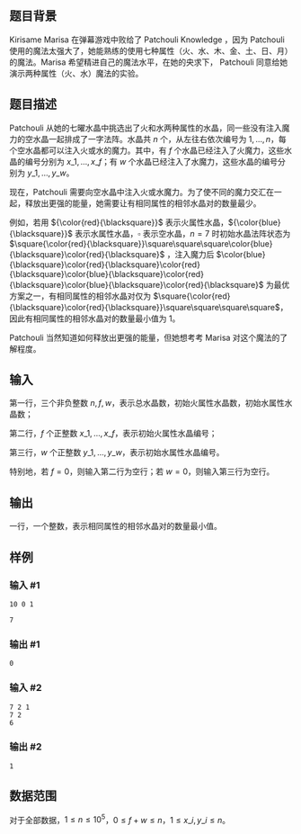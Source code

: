 ## 题目背景

Kirisame Marisa 在弹幕游戏中败给了 Patchouli Knowledge ，因为 Patchouli 使用的魔法太强大了，她能熟练的使用七种属性（火、水、木、金、土、日、月）的魔法。Marisa 希望精进自己的魔法水平，在她的央求下， Patchouli 同意给她演示两种属性（火、水）魔法的实验。

## 题目描述
Patchouli 从她的七曜水晶中挑选出了火和水两种属性的水晶，同一些没有注入魔力的空水晶一起排成了一字法阵。水晶共 $n$ 个，从左往右依次编号为 $1,\dots,n$，每个空水晶都可以注入火或水的魔力。其中，有 $f$ 个水晶已经注入了火魔力，这些水晶的编号分别为 $x\_1,\dots,x\_f$；有 $w$ 个水晶已经注入了水魔力，这些水晶的编号分别为 $y\_1,\dots,y\_w$。

现在，Patchouli 需要向空水晶中注入火或水魔力。为了使不同的魔力交汇在一起，释放出更强的能量，她需要让有相同属性的相邻水晶对的数量最少。

例如，若用 ${\color{red}{\blacksquare}}$ 表示火属性水晶，${\color{blue}{\blacksquare}}$ 表示水属性水晶，$\square$ 表示空水晶，$n=7$ 时初始水晶法阵状态为 $\square{\color{red}{\blacksquare}}\square\square\square\color{blue}{\blacksquare}\color{red}{\blacksquare}$ ，注入魔力后 $\color{blue}{\blacksquare}\color{red}{\blacksquare}\color{red}{\blacksquare}\color{blue}{\blacksquare}\color{red}{\blacksquare}\color{blue}{\blacksquare}\color{red}{\blacksquare}$ 为最优方案之一，有相同属性的相邻水晶对仅为 $\square{\color{red}{\blacksquare}\color{red}{\blacksquare}}\square\square\square\square$，因此有相同属性的相邻水晶对的数量最小值为 $1$。

Patchouli 当然知道如何释放出更强的能量，但她想考考 Marisa 对这个魔法的了解程度。

## 输入
第一行，三个非负整数 $n,f,w$，表示总水晶数，初始火属性水晶数，初始水属性水晶数；

第二行，$f$ 个正整数 $x\_1,\dots,x\_f$，表示初始火属性水晶编号；

第三行，$w$ 个正整数 $y\_1,\dots,y\_w$，表示初始水属性水晶编号。

特别地，若 $f=0$，则输入第二行为空行；若 $w=0$，则输入第三行为空行。

## 输出
一行，一个整数，表示相同属性的相邻水晶对的数量最小值。
## 样例
### 输入 #1
    10 0 1
    
    7
### 输出 #1
    0
### 输入 #2
    7 2 1
    7 2
    6
### 输出 #2
    1

## 数据范围
对于全部数据，$1\leq n\leq 10^5$，$0\leq f+w\leq n$，$1\leq x\_i,y\_i\leq n$。